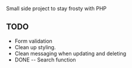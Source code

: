 Small side project to stay frosty with PHP

## TODO
* Form validation
* Clean up styling.
* Clean messaging when updating and deleting
* DONE -- Search function 

